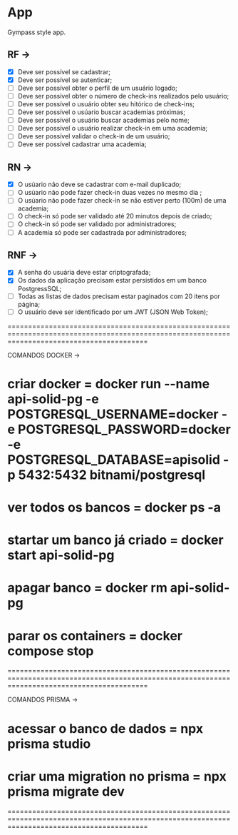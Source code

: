 # App 

Gympass style app.

## RF ->

- [x] Deve ser possível se cadastrar; 
- [x] Deve ser possível se autenticar; 
- [ ] Deve ser possível obter o perfil de um usuário logado;
- [ ] Deve ser possível obter o número de check-ins realizados pelo usuário;
- [ ] Deve ser possível o usuário obter seu hitórico de check-ins;
- [ ] Deve ser possível o usúario buscar academias próximas;
- [ ] Deve ser possível o usuário buscar academias pelo nome;
- [ ] Deve ser possível o usuário realizar check-in em uma academia;
- [ ] Deve ser possível validar o check-in de um usuário;
- [ ] Deve ser possível cadastrar uma academia;

## RN ->

- [x] O usúario não deve se cadastrar com e-mail duplicado;
- [ ] O usúario não pode fazer check-in duas vezes no mesmo dia ;
- [ ] O usúario não pode fazer check-in se não estiver perto (100m) de uma academia;
- [ ] O check-in só pode ser validado até 20 minutos depois de criado;
- [ ] O check-in só pode ser validado por administradores;
- [ ] A academia só pode ser cadastrada por administradores;

## RNF ->

- [x] A senha do usuária deve estar criptografada;
- [x] Os dados da aplicação precisam estar persistidos em um banco PostgressSQL;
- [ ] Todas as listas de dados precisam estar paginados com 20 itens por página;
- [ ] O usuário deve ser identificado por um JWT (JSON Web Token); 

==============================================================================================================================================

COMANDOS DOCKER ->

# criar docker = docker run --name api-solid-pg -e POSTGRESQL_USERNAME=docker -e POSTGRESQL_PASSWORD=docker -e POSTGRESQL_DATABASE=apisolid -p 5432:5432 bitnami/postgresql

# ver todos os bancos = docker ps -a 

# startar um banco já criado = docker start api-solid-pg 

# apagar banco = docker rm api-solid-pg

# parar os containers = docker compose stop

==============================================================================================================================================

COMANDOS PRISMA -> 

# acessar o banco de dados = npx prisma studio

# criar uma migration no prisma = npx prisma migrate dev 

==============================================================================================================================================

